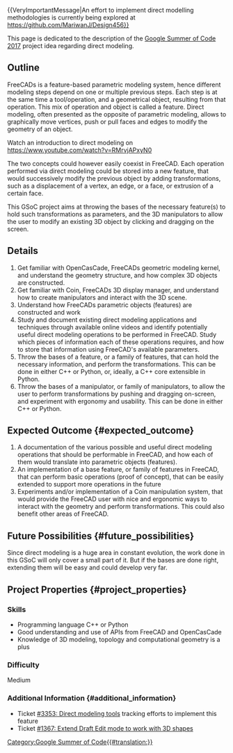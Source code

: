 
{{VeryImportantMessage|An effort to implement direct modelling methodologies is currently being explored at https://github.com/MariwanJ/Design456}}

This page is dedicated to the description of the [Google Summer of Code 2017](Google_Summer_of_Code.md) project idea regarding direct modeling.

## Outline

FreeCADs is a feature-based parametric modeling system, hence different modeling steps depend on one or multiple previous steps. Each step is at the same time a tool/operation, and a geometrical object, resulting from that operation. This mix of operation and object is called a feature. Direct modeling, often presented as the opposite of parametric modeling, allows to graphically move vertices, push or pull faces and edges to modify the geometry of an object.

Watch an introduction to direct modeling on <https://www.youtube.com/watch?v=RMrvjAPxyN0>

The two concepts could however easily coexist in FreeCAD. Each operation performed via direct modeling could be stored into a new feature, that would successively modify the previous object by adding transformations, such as a displacement of a vertex, an edge, or a face, or extrusion of a certain face.

This GSoC project aims at throwing the bases of the necessary feature(s) to hold such transformations as parameters, and the 3D manipulators to allow the user to modify an existing 3D object by clicking and dragging on the screen.

## Details

1.  Get familiar with OpenCasCade, FreeCADs geometric modeling kernel, and understand the geometry structure, and how complex 3D objects are constructed.
2.  Get familiar with Coin, FreeCADs 3D display manager, and understand how to create manipulators and interact with the 3D scene.
3.  Understand how FreeCADs parametric objects (features) are constructed and work
4.  Study and document existing direct modeling applications and techniques through available online videos and identify potentially useful direct modeling operations to be performed in FreeCAD. Study which pieces of information each of these operations requires, and how to store that information using FreeCAD\'s available parameters.
5.  Throw the bases of a feature, or a family of features, that can hold the necessary information, and perform the transformations. This can be done in either C++ or Python, or, ideally, a C++ core extensible in Python.
6.  Throw the bases of a manipulator, or family of manipulators, to allow the user to perform transformations by pushing and dragging on-screen, and experiment with ergonomy and usability. This can be done in either C++ or Python.

## Expected Outcome {#expected_outcome}

1.  A documentation of the various possible and useful direct modeling operations that should be performable in FreeCAD, and how each of them would translate into parametric objects (features).
2.  An implementation of a base feature, or family of features in FreeCAD, that can perform basic operations (proof of concept), that can be easily extended to support more operations in the future
3.  Experiments and/or implementation of a Coin manipulation system, that would provide the FreeCAD user with nice and ergonomic ways to interact with the geometry and perform transformations. This could also benefit other areas of FreeCAD.

## Future Possibilities {#future_possibilities}

Since direct modeling is a huge area in constant evolution, the work done in this GSoC will only cover a small part of it. But if the bases are done right, extending them will be easy and could develop very far.

## Project Properties {#project_properties}

### Skills

-   Programming language C++ or Python
-   Good understanding and use of APIs from FreeCAD and OpenCasCade
-   Knowledge of 3D modeling, topology and computational geometry is a plus

### Difficulty

Medium

### Additional Information {#additional_information}

-   Ticket [\#3353: Direct modeling tools](https://tracker.freecadweb.org/view.php?id=3353) tracking efforts to implement this feature
-   Ticket [\#1367: Extend Draft Edit mode to work with 3D shapes](https://tracker.freecadweb.org/view.php?id=1367)

[Category:Google Summer of Code{{\#translation:}}](Category:Google_Summer_of_Code.md)
